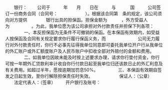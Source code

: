 
 



　　银行：
　　公司于　　　年　　月　　日在　　　与　　　 国　　　公司签订一份商务合同（合同号：　　　　　　 ）。根据该合同第　条的规定，该公司须向对方提供　　　　 银行出具的担保函。担保金额为　　　 ，外方受益人为　　　　　。为此，我单位愿为该公司承担对外付款责任并担保下列各项：
　　
　　一、本反担保函为无条件不可撤销的保函。在本保函有效期内，如受益人按保函及合同有关规定要求你行履行保函义务，而　　　　　　　 公司无力履行对外付款责任时，你行不必事先征得我单位同意即可委托我单位开户行从我单位的外汇账户或外汇额度账户及人民币账户中扣收全部对外赔付的金额和费用。
　　
　　二、如我单位因故未能及时按上述要求办理，请求你行垫付资金，你行可按一年期外汇贷款利率计收自你行付款日起至我单位归还该款日止的外汇利息及有关费用。如超过半年，愿按逾期加罚息50%。
　　
　　三、本保函有效期自签发之日起生效，至你行解除担保责任时失效。　　
　　
　　保证人：（公章）
　　法定代表人：（签章）
　　开户银行及账号：
 


 

 
 
 
 
 
  


  
 

  


  


  
 
 
 
 

